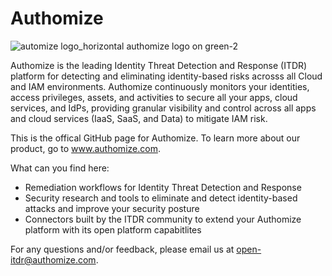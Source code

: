 # Authomize
![automize logo_horizontal authomize logo on green-2](https://user-images.githubusercontent.com/49367070/221044821-2aef8906-fcd0-4f28-8bba-d523aa164d1c.svg)



Authomize is the leading Identity Threat Detection and Response (ITDR) platform for detecting and eliminating identity-based risks acrosss all Cloud and IAM environments. Authomize continuously monitors your identities, access privileges, assets, and activities to secure all your apps, cloud services, and IdPs, providing granular visibility and control across all apps and cloud services (IaaS, SaaS, and Data) to mitigate IAM risk.



This is the offical GitHub page for Authomize. To learn more about our product, go to www.authomize.com.

What can you find here:

* Remediation workflows for Identity Threat Detection and Response
* Security research and tools to eliminate and detect identity-based attacks and improve your security posture
* Connectors built by the ITDR community to extend your Authomize platform with its open platform capabitlites

For any questions and/or feedback, please email us at open-itdr@authomize.com.
